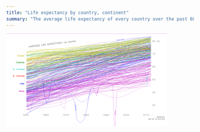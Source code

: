 ```yaml
---
title: "Life expectancy by country, continent"
summary: "The average life expectancy of every country over the past 60 years."
---
```


![Life expectancy](lifexpectancy.png)